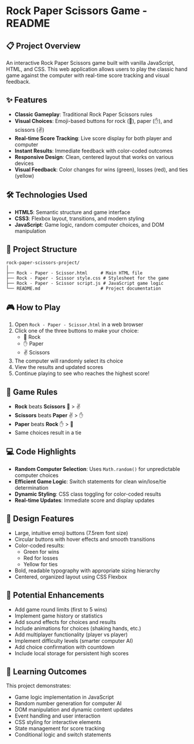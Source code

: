 # Rock Paper Scissors Game - README

## 📋 Project Overview
An interactive Rock Paper Scissors game built with vanilla JavaScript, HTML, and CSS. This web application allows users to play the classic hand game against the computer with real-time score tracking and visual feedback.

## ✨ Features
- **Classic Gameplay**: Traditional Rock Paper Scissors rules
- **Visual Choices**: Emoji-based buttons for rock (👊), paper (✋), and scissors (✌)
- **Real-time Score Tracking**: Live score display for both player and computer
- **Instant Results**: Immediate feedback with color-coded outcomes
- **Responsive Design**: Clean, centered layout that works on various devices
- **Visual Feedback**: Color changes for wins (green), losses (red), and ties (yellow)

## 🛠️ Technologies Used
- **HTML5**: Semantic structure and game interface
- **CSS3**: Flexbox layout, transitions, and modern styling
- **JavaScript**: Game logic, random computer choices, and DOM manipulation

## 📁 Project Structure
```
rock-paper-scissors-project/
│
├── Rock - Paper - Scissor.html     # Main HTML file
├── Rock - Paper - Scissor style.css # Stylesheet for the game
├── Rock - Paper - Scissor script.js # JavaScript game logic
└── README.md                       # Project documentation
```

## 🎮 How to Play
1. Open `Rock - Paper - Scissor.html` in a web browser
2. Click one of the three buttons to make your choice:
   - 👊 Rock
   - ✋ Paper  
   - ✌ Scissors
3. The computer will randomly select its choice
4. View the results and updated scores
5. Continue playing to see who reaches the highest score!

## 🎯 Game Rules
- **Rock** beats **Scissors** 👊 > ✌
- **Scissors** beats **Paper** ✌ > ✋
- **Paper** beats **Rock** ✋ > 👊
- Same choices result in a tie

## 💻 Code Highlights
- **Random Computer Selection**: Uses `Math.random()` for unpredictable computer choices
- **Efficient Game Logic**: Switch statements for clean win/lose/tie determination
- **Dynamic Styling**: CSS class toggling for color-coded results
- **Real-time Updates**: Immediate score and display updates

## 🎨 Design Features
- Large, intuitive emoji buttons (7.5rem font size)
- Circular buttons with hover effects and smooth transitions
- Color-coded results:
  - Green for wins
  - Red for losses  
  - Yellow for ties
- Bold, readable typography with appropriate sizing hierarchy
- Centered, organized layout using CSS Flexbox

## 🔧 Potential Enhancements
- Add game round limits (first to 5 wins)
- Implement game history or statistics
- Add sound effects for choices and results
- Include animations for choices (shaking hands, etc.)
- Add multiplayer functionality (player vs player)
- Implement difficulty levels (smarter computer AI)
- Add choice confirmation with countdown
- Include local storage for persistent high scores

## 📝 Learning Outcomes
This project demonstrates:
- Game logic implementation in JavaScript
- Random number generation for computer AI
- DOM manipulation and dynamic content updates
- Event handling and user interaction
- CSS styling for interactive elements
- State management for score tracking
- Conditional logic and switch statements

